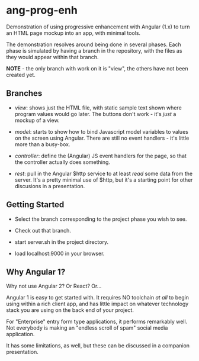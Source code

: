 # ang-prog-enh
Demonstration of using progressive enhancement with Angular (1.x)
to turn an HTML page mockup into an app, with minimal tools.

The demonstration resolves around being done in several phases.
Each phase is simulated by having a branch in the repository,
with the files as they would appear within that branch.

**NOTE** - the only branch with work on it is "view",
the others have not been created yet.

## Branches

* *view*: shows just the HTML file,
with static sample text shown where program values would go later.
The buttons don't work - it's *just* a mockup of a view.

* *model*: starts to show how to bind Javascript model variables
to values on the screen using Angular.
There are still no event handlers - it's little more than a busy-box.

* *controller*: define the (Angular) JS event handlers for the page,
so that the controller actually does something.

* *rest*: pull in the Angular $http service
to at least *read* some data from the server.
It's a pretty minimal use of $http,
but it's a starting point for other discusions in a presentation.

## Getting Started

* Select the branch corresponding to the project phase you wish to see.

* Check out that branch.

* start server.sh in the project directory.

* load localhost:9000 in your browser.

## Why Angular 1?

Why not use Angular 2?  Or React?  Or...

Angular 1 is easy to get started with.  It requires NO toolchain *at all*
to begin using within a rich client app,
and has little impact on whatever technology stack you are using
on the back end of your project.

For "Enterprise" entry form type applications,
it performs remarkably well.
Not everybody is making an "endless scroll of spam"
social media application.

It has some limitations, as well,
but these can be discussed in a companion presentation.

